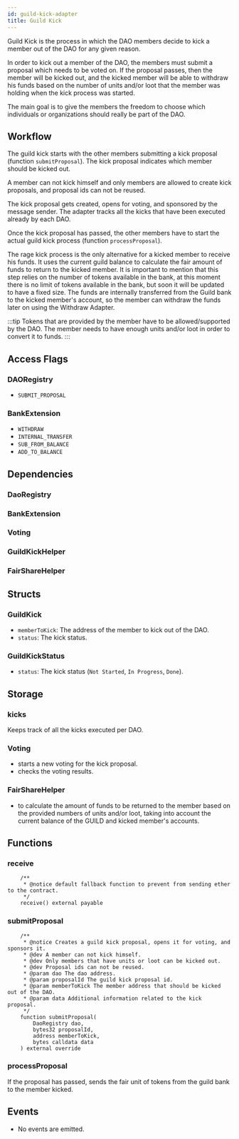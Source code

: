 ```yaml
---
id: guild-kick-adapter
title: Guild Kick
---
```


Guild Kick is the process in which the DAO members decide to kick a member out of the DAO for any given reason.

In order to kick out a member of the DAO, the members must submit a proposal which needs to be voted on. If the proposal passes, then the member will be kicked out, and the kicked member will be able to withdraw his funds based on the number of units and/or loot that the member was holding when the kick process was started.

The main goal is to give the members the freedom to choose which individuals or organizations should really be part of the DAO.

## Workflow

The guild kick starts with the other members submitting a kick proposal (function `submitProposal`). The kick proposal indicates which member should be kicked out.

A member can not kick himself and only members are allowed to create kick proposals, and proposal ids can not be reused.

The kick proposal gets created, opens for voting, and sponsored by the message sender. The adapter tracks all the kicks that have been executed already by each DAO.

Once the kick proposal has passed, the other members have to start the actual guild kick process (function `processProposal`).

The rage kick process is the only alternative for a kicked member to receive his funds. It uses the current guild balance to calculate the fair amount of funds to return to the kicked member. It is important to mention that this step relies on the number of tokens available in the bank, at this moment there is no limit of tokens available in the bank, but soon it will be updated to have a fixed size. The funds are internally transferred from the Guild bank to the kicked member's account, so the member can withdraw the funds later on using the Withdraw Adapter.

:::tip
Tokens that are provided by the member have to be allowed/supported by the DAO. The member needs to have enough units and/or loot in order to convert it to funds.
:::

## Access Flags

### DAORegistry

- `SUBMIT_PROPOSAL`

### BankExtension

- `WITHDRAW`
- `INTERNAL_TRANSFER`
- `SUB_FROM_BALANCE`
- `ADD_TO_BALANCE`

## Dependencies

### DaoRegistry

### BankExtension

### Voting

### GuildKickHelper

### FairShareHelper

## Structs

### GuildKick

- `memberToKick`: The address of the member to kick out of the DAO.
- `status`: The kick status.

### GuildKickStatus

- `status`: The kick status (`Not Started`, `In Progress`, `Done`).

## Storage

### kicks

Keeps track of all the kicks executed per DAO.

### Voting

- starts a new voting for the kick proposal.
- checks the voting results.

### FairShareHelper

- to calculate the amount of funds to be returned to the member based on the provided numbers of units and/or loot, taking into account the current balance of the GUILD and kicked member's accounts.

## Functions

### receive

```solidity
    /**
     * @notice default fallback function to prevent from sending ether to the contract.
     */
    receive() external payable
```

### submitProposal

```solidity
    /**
     * @notice Creates a guild kick proposal, opens it for voting, and sponsors it.
     * @dev A member can not kick himself.
     * @dev Only members that have units or loot can be kicked out.
     * @dev Proposal ids can not be reused.
     * @param dao The dao address.
     * @param proposalId The guild kick proposal id.
     * @param memberToKick The member address that should be kicked out of the DAO.
     * @param data Additional information related to the kick proposal.
     */
    function submitProposal(
        DaoRegistry dao,
        bytes32 proposalId,
        address memberToKick,
        bytes calldata data
    ) external override
```

### processProposal

If the proposal has passed, sends the fair unit of tokens from the guild bank to the member kicked.

## Events

- No events are emitted.
